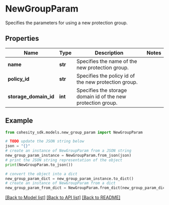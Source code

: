 # NewGroupParam

Specifies the parameters for using a new protection group.

## Properties

Name | Type | Description | Notes
------------ | ------------- | ------------- | -------------
**name** | **str** | Specifies the name of the new protection group. | 
**policy_id** | **str** | Specifies the policy id of the new protection group. | 
**storage_domain_id** | **int** | Specifies the storage domain id of the new protection group. | 

## Example

```python
from cohesity_sdk.models.new_group_param import NewGroupParam

# TODO update the JSON string below
json = "{}"
# create an instance of NewGroupParam from a JSON string
new_group_param_instance = NewGroupParam.from_json(json)
# print the JSON string representation of the object
print(NewGroupParam.to_json())

# convert the object into a dict
new_group_param_dict = new_group_param_instance.to_dict()
# create an instance of NewGroupParam from a dict
new_group_param_from_dict = NewGroupParam.from_dict(new_group_param_dict)
```
[[Back to Model list]](../README.md#documentation-for-models) [[Back to API list]](../README.md#documentation-for-api-endpoints) [[Back to README]](../README.md)


